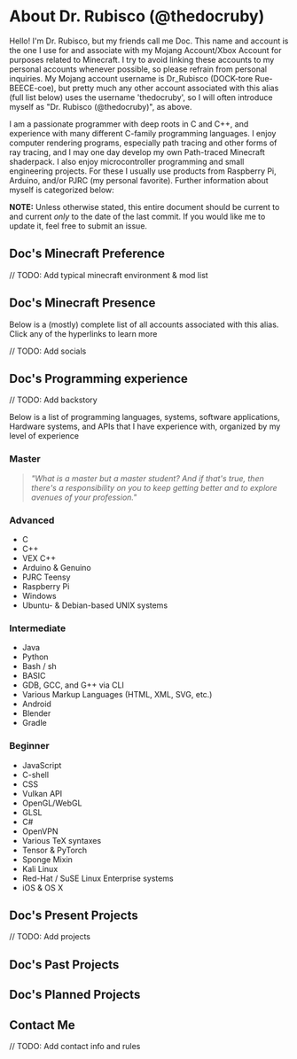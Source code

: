 # About Dr. Rubisco (@thedocruby)

Hello! I'm Dr. Rubisco, but my friends call me Doc. This name and account is the one I use for and associate with my Mojang Account/Xbox Account for purposes related to Minecraft. I try to avoid linking these accounts to my personal accounts whenever possible, so please refrain from personal inquiries. My Mojang account username is Dr_Rubisco (DOCK-tore Rue-BEECE-coe), but pretty much any other account associated with this alias (full list below) uses the username 'thedocruby', so I will often introduce myself as "Dr. Rubisco (@thedocruby)", as above.

I am a passionate programmer with deep roots in C and C++, and experience with many different C-family programming languages. I enjoy computer rendering programs, especially path tracing and other forms of ray tracing, and I may one day develop my own Path-traced Minecraft shaderpack. I also enjoy microcontroller programming and small engineering projects. For these I usually use products from Raspberry Pi, Arduino, and/or PJRC (my personal favorite). Further information about myself is categorized below:

**NOTE:** Unless otherwise stated, this entire document should be current to and current _only_ to the date of the last commit. If you would like me to update it, feel free to submit an issue.

## Doc's Minecraft Preference
// TODO: Add typical minecraft environment & mod list

## Doc's Minecraft Presence
Below is a (mostly) complete list of all accounts associated with this alias. Click any of the hyperlinks to learn more

// TODO: Add socials

## Doc's Programming experience
// TODO: Add backstory

Below is a list of programming languages, systems, software applications, Hardware systems, and APIs that I have experience with, organized by my level of experience

### Master

>*"What is a master but a master student? And if that's true, then there's a responsibility on you to keep getting better and to explore avenues of your profession."*

### Advanced
- C
- C++
- VEX C++
- Arduino & Genuino
- PJRC Teensy
- Raspberry Pi
- Windows
- Ubuntu- & Debian-based UNIX systems

### Intermediate
- Java
- Python
- Bash / sh
- BASIC
- GDB, GCC, and G++ via CLI
- Various Markup Languages (HTML, XML, SVG, etc.)
- Android
- Blender
- Gradle

### Beginner
- JavaScript
- C-shell
- CSS
- Vulkan API
- OpenGL/WebGL
- GLSL
- C#
- OpenVPN
- Various TeX syntaxes
- Tensor & PyTorch
- Sponge Mixin
- Kali Linux
- Red-Hat / SuSE Linux Enterprise systems
- iOS & OS X

## Doc's Present Projects

// TODO: Add projects

## Doc's Past Projects


## Doc's Planned Projects


## Contact Me

// TODO: Add contact info and rules
